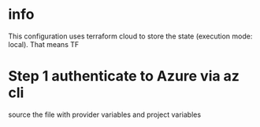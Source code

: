 # info

This configuration uses terraform cloud to store the state (execution mode: local).
That means TF 


# Step 1 authenticate to Azure via az cli

source the file with provider variables and project variables
